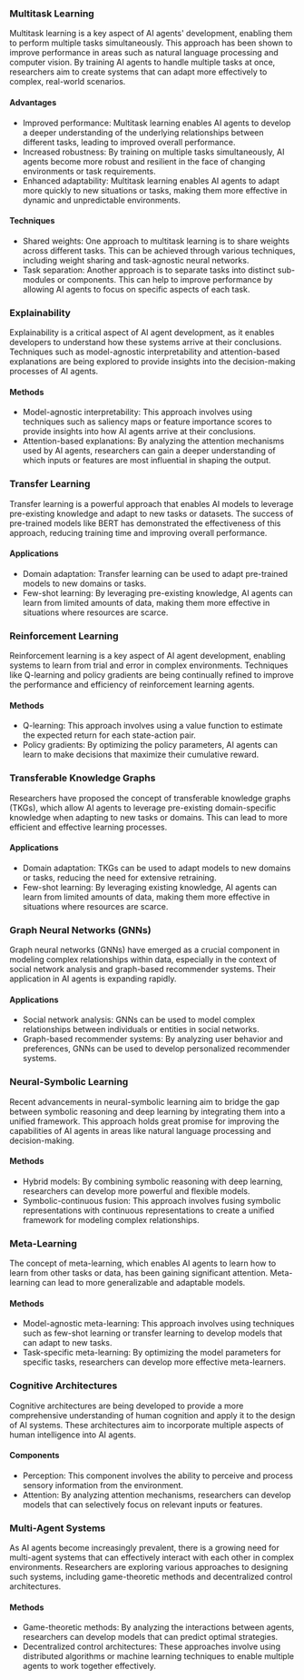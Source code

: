 ### Multitask Learning
Multitask learning is a key aspect of AI agents' development, enabling them to perform multiple tasks simultaneously. This approach has been shown to improve performance in areas such as natural language processing and computer vision. By training AI agents to handle multiple tasks at once, researchers aim to create systems that can adapt more effectively to complex, real-world scenarios.

#### Advantages

*   Improved performance: Multitask learning enables AI agents to develop a deeper understanding of the underlying relationships between different tasks, leading to improved overall performance.
*   Increased robustness: By training on multiple tasks simultaneously, AI agents become more robust and resilient in the face of changing environments or task requirements.
*   Enhanced adaptability: Multitask learning enables AI agents to adapt more quickly to new situations or tasks, making them more effective in dynamic and unpredictable environments.

#### Techniques

*   Shared weights: One approach to multitask learning is to share weights across different tasks. This can be achieved through various techniques, including weight sharing and task-agnostic neural networks.
*   Task separation: Another approach is to separate tasks into distinct sub-modules or components. This can help to improve performance by allowing AI agents to focus on specific aspects of each task.

### Explainability
Explainability is a critical aspect of AI agent development, as it enables developers to understand how these systems arrive at their conclusions. Techniques such as model-agnostic interpretability and attention-based explanations are being explored to provide insights into the decision-making processes of AI agents.

#### Methods

*   Model-agnostic interpretability: This approach involves using techniques such as saliency maps or feature importance scores to provide insights into how AI agents arrive at their conclusions.
*   Attention-based explanations: By analyzing the attention mechanisms used by AI agents, researchers can gain a deeper understanding of which inputs or features are most influential in shaping the output.

### Transfer Learning
Transfer learning is a powerful approach that enables AI models to leverage pre-existing knowledge and adapt to new tasks or datasets. The success of pre-trained models like BERT has demonstrated the effectiveness of this approach, reducing training time and improving overall performance.

#### Applications

*   Domain adaptation: Transfer learning can be used to adapt pre-trained models to new domains or tasks.
*   Few-shot learning: By leveraging pre-existing knowledge, AI agents can learn from limited amounts of data, making them more effective in situations where resources are scarce.

### Reinforcement Learning
Reinforcement learning is a key aspect of AI agent development, enabling systems to learn from trial and error in complex environments. Techniques like Q-learning and policy gradients are being continually refined to improve the performance and efficiency of reinforcement learning agents.

#### Methods

*   Q-learning: This approach involves using a value function to estimate the expected return for each state-action pair.
*   Policy gradients: By optimizing the policy parameters, AI agents can learn to make decisions that maximize their cumulative reward.

### Transferable Knowledge Graphs
Researchers have proposed the concept of transferable knowledge graphs (TKGs), which allow AI agents to leverage pre-existing domain-specific knowledge when adapting to new tasks or domains. This can lead to more efficient and effective learning processes.

#### Applications

*   Domain adaptation: TKGs can be used to adapt models to new domains or tasks, reducing the need for extensive retraining.
*   Few-shot learning: By leveraging existing knowledge, AI agents can learn from limited amounts of data, making them more effective in situations where resources are scarce.

### Graph Neural Networks (GNNs)
Graph neural networks (GNNs) have emerged as a crucial component in modeling complex relationships within data, especially in the context of social network analysis and graph-based recommender systems. Their application in AI agents is expanding rapidly.

#### Applications

*   Social network analysis: GNNs can be used to model complex relationships between individuals or entities in social networks.
*   Graph-based recommender systems: By analyzing user behavior and preferences, GNNs can be used to develop personalized recommender systems.

### Neural-Symbolic Learning
Recent advancements in neural-symbolic learning aim to bridge the gap between symbolic reasoning and deep learning by integrating them into a unified framework. This approach holds great promise for improving the capabilities of AI agents in areas like natural language processing and decision-making.

#### Methods

*   Hybrid models: By combining symbolic reasoning with deep learning, researchers can develop more powerful and flexible models.
*   Symbolic-continuous fusion: This approach involves fusing symbolic representations with continuous representations to create a unified framework for modeling complex relationships.

### Meta-Learning
The concept of meta-learning, which enables AI agents to learn how to learn from other tasks or data, has been gaining significant attention. Meta-learning can lead to more generalizable and adaptable models.

#### Methods

*   Model-agnostic meta-learning: This approach involves using techniques such as few-shot learning or transfer learning to develop models that can adapt to new tasks.
*   Task-specific meta-learning: By optimizing the model parameters for specific tasks, researchers can develop more effective meta-learners.

### Cognitive Architectures
Cognitive architectures are being developed to provide a more comprehensive understanding of human cognition and apply it to the design of AI systems. These architectures aim to incorporate multiple aspects of human intelligence into AI agents.

#### Components

*   Perception: This component involves the ability to perceive and process sensory information from the environment.
*   Attention: By analyzing attention mechanisms, researchers can develop models that can selectively focus on relevant inputs or features.

### Multi-Agent Systems
As AI agents become increasingly prevalent, there is a growing need for multi-agent systems that can effectively interact with each other in complex environments. Researchers are exploring various approaches to designing such systems, including game-theoretic methods and decentralized control architectures.

#### Methods

*   Game-theoretic methods: By analyzing the interactions between agents, researchers can develop models that can predict optimal strategies.
*   Decentralized control architectures: These approaches involve using distributed algorithms or machine learning techniques to enable multiple agents to work together effectively.